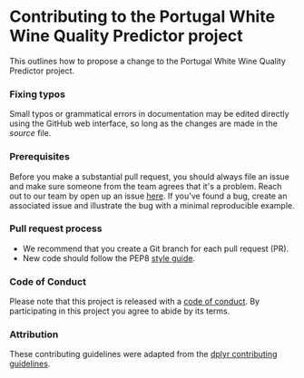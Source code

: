 # Contributing to the Portugal White Wine Quality Predictor project

This outlines how to propose a change to the Portugal White Wine Quality Predictor project. 

### Fixing typos

Small typos or grammatical errors in documentation may be edited directly using
the GitHub web interface, so long as the changes are made in the _source_ file.

### Prerequisites

Before you make a substantial pull request, you should always file an issue and make sure someone from the team agrees that it's a problem. Reach out to our team by open up an issue [here](https://github.com/UBC-MDS/DSCI_522_group16/issues). If you've found a bug, create an associated issue and illustrate the bug with a minimal reproducible example.

### Pull request process

*  We recommend that you create a Git branch for each pull request (PR).  
*  New code should follow the PEP8 [style guide](https://www.python.org/dev/peps/pep-0008/).

### Code of Conduct

Please note that this project is released with a [code of conduct](CODE_OF_CONDUCT.md).
By participating in this project you agree to abide by its terms.

### Attribution
These contributing guidelines were adapted from the [dplyr contributing guidelines](https://github.com/tidyverse/dplyr/blob/master/.github/CONTRIBUTING.md).